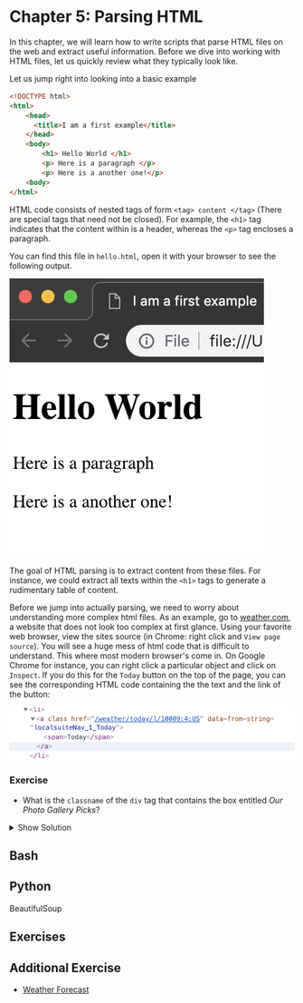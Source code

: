 # Chapter 5: Parsing HTML

In this chapter, we will learn how to write scripts that parse HTML files on the web and extract useful information. Before we dive into working with HTML files, let us quickly review what they typically look like.

Let us jump right into looking into a basic example
```html
<!DOCTYPE html>  
<html>  
    <head>
      <title>I am a first example</title>
    </head>
    <body>
        <h1> Hello World </h1>
        <p> Here is a paragraph </p>
        <p> Here is a another one!</p>
    <body>
</html>
```

HTML code consists of nested tags of form `<tag> content </tag>` (There are special tags that need not be closed). For example, the `<h1>` tag indicates that the content within is a header, whereas the `<p>` tag encloses a paragraph.

You can find this file in `hello.html`, open it with your browser to see the following output.

![hello.html](hello_screen.png)

The goal of HTML parsing is to extract content from these files. For instance, we could extract all texts within the `<h1>` tags to generate a rudimentary table of content.

Before we jump into actually parsing, we need to worry about understanding more complex html files. As an example, go to [weather.com](https://weather.com/), a website that does not look too complex at first glance.
Using your favorite web browser, view the sites source (in Chrome: right click and `View page source`).
You will see a huge mess of html code that is difficult to understand.
This where most modern browser's come in. On Google Chrome for instance, you can right click a particular object and click on `Inspect`.
If you do this for the `Today` button on the top of the page, you can see the corresponding HTML code containing the the text and the link of the button:

![Today](inspect.png)


### Exercise
- What is the `classname` of the `div` tag that contains the box entitled *Our Photo Gallery Picks*?

<details><summary>Show Solution</summary>
<p>
cm-small-content wx-media-group
</p>
</details>


## Bash

## Python

BeautifulSoup

## Exercises

## Additional Exercise
- [Weather Forecast](https://github.com/InsightDataScience/Parsing-Workshop/tree/master/exercises/weather_forecast)
